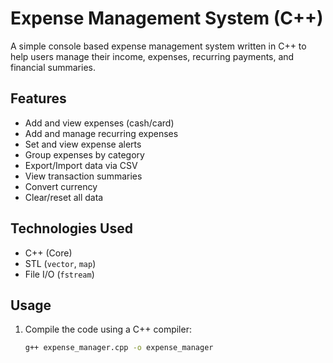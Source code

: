 # Expense Management System (C++)
A simple console based expense management system written in C++ to help users manage their income, expenses, recurring payments, and financial summaries. 

## Features

- Add and view expenses (cash/card)
- Add and manage recurring expenses
- Set and view expense alerts
- Group expenses by category
- Export/Import data via CSV
- View transaction summaries
- Convert currency
- Clear/reset all data

## Technologies Used

- C++ (Core)
- STL (`vector`, `map`)
- File I/O (`fstream`)

## Usage

1. Compile the code using a C++ compiler:
   ```bash
   g++ expense_manager.cpp -o expense_manager
   

